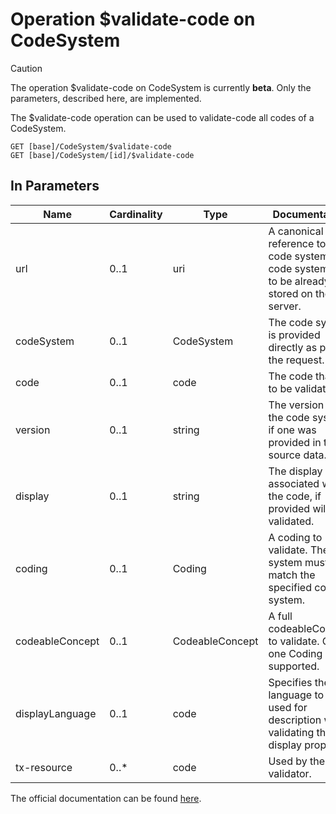 # Operation \$validate-code on CodeSystem

> [!CAUTION]
> The operation \$validate-code on CodeSystem is currently **beta**. Only the parameters, described here, are implemented.

The \$validate-code operation can be used to validate-code all codes of a CodeSystem.

```
GET [base]/CodeSystem/$validate-code
GET [base]/CodeSystem/[id]/$validate-code
```

## In Parameters

| Name            | Cardinality | Type            | Documentation                                                                                   |
|-----------------|-------------|-----------------|-------------------------------------------------------------------------------------------------|
| url             | 0..1        | uri             | A canonical reference to a code system. The code system has to be already stored on the server. | 
| codeSystem      | 0..1        | CodeSystem      | The code system is provided directly as part of the request.                                    | 
| code            | 0..1        | code            | The code that is to be validated.                                                               |
| version         | 0..1        | string          | The version of the code system, if one was provided in the source data.                         |
| display         | 0..1        | string          | The display associated with the code, if provided will be validated.                            |
| coding          | 0..1        | Coding          | A coding to validate. The system must match the specified code system.                          |
| codeableConcept | 0..1        | CodeableConcept | A full codeableConcept to validate. Only one Coding is supported.                               |
| displayLanguage | 0..1        | code            | Specifies the language to be used for description when validating the display property.         |
| tx-resource     | 0..*        | code            | Used by the Java validator.                                                                     |

The official documentation can be found [here][1].

[1]: <http://hl7.org/fhir/R4/codesystem-operation-validate-code.html>
